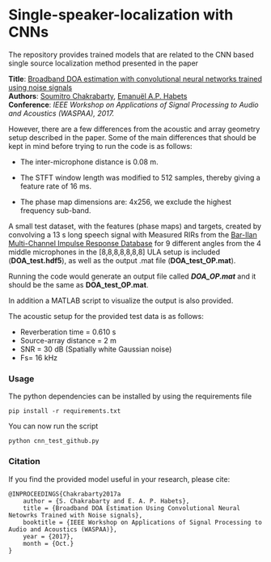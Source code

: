 # Single-speaker-localization with CNNs

The repository provides trained models that are related to the CNN based single source localization method presented in the paper

**Title**: [Broadband DOA estimation with convolutional neural networks trained using noise signals](http://ieeexplore.ieee.org/document/8170010/)  
**Authors**: [Soumitro Chakrabarty](https://www.audiolabs-erlangen.de/fau/assistant/chakrabarty), [Emanuël A.P. Habets](https://www.audiolabs-erlangen.de/fau/professor/habets)  
**Conference**: *IEEE Workshop on Applications of Signal Processing to Audio and Acoustics (WASPAA), 2017.*  

However, there are a few differences from the acoustic and array geometry setup described in the paper. Some of the main differences that should be kept in mind before trying to run the code is as follows:

- The inter-microphone distance is 0.08 m. 

- The STFT window length was modified to 512 samples, thereby giving a feature rate of 16 ms. 

- The phase map dimensions are: 4x256, we exclude the highest frequency sub-band.

A small test dataset, with the features (phase maps) and targets, created by convolving a 13 s long speech signal with Measured RIRs from the [Bar-Ilan Multi-Channel Impulse Response Database](http://www.eng.biu.ac.il/gannot/downloads/) for 9 different angles from the 4 middle microphones in the [8,8,8,8,8,8,8] ULA setup is included (**DOA_test.hdf5**), as well as the output .mat file (**DOA_test_OP.mat**). 

Running the code would generate an output file called ***DOA_OP.mat*** and it should be the same as **DOA_test_OP.mat**. 

In addition a MATLAB script to visualize the output is also provided.  

The acoustic setup for the provided test data is as follows:

  - Reverberation time = 0.610 s
  - Source-array distance = 2 m
  - SNR = 30 dB (Spatially white Gaussian noise)
  - Fs= 16 kHz

### Usage

The python dependencies can be installed by using the requirements file 

```
pip install -r requirements.txt
```
You can now run the script
```
python cnn_test_github.py
```

### Citation

If you find the provided model useful in your research, please cite:

```
@INPROCEEDINGS{Chakrabarty2017a
	author = {S. Chakrabarty and E. A. P. Habets},
	title = {Broadband DOA Estimation Using Convolutional Neural Netowrks Trained with Noise signals},
	booktitle = {IEEE Workshop on Applications of Signal Processing to Audio and Acoustics (WASPAA)},
	year = {2017},
	month = {Oct.}
}
```
